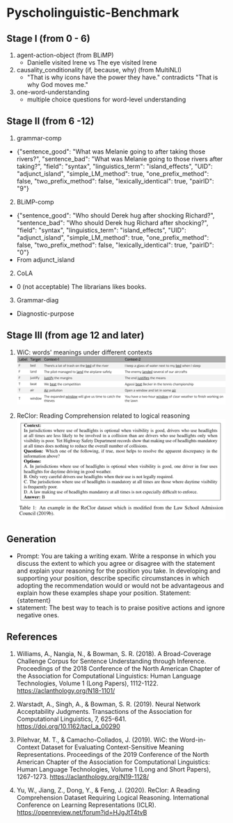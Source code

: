 # Pyscholinguistic-Benchmark

## Stage I (from 0 - 6)
1. agent-action-object (from BLiMP)
   - Danielle visited Irene vs The eye visited Irene
2. causality_conditionality (if, because, why) (from MultiNLI)
   - "That is why icons have the power they have." contradicts "That is why God moves me."
3. one-word-understanding
   - multiple choice questions for word-level understanding

## Stage II (from 6 -12)
1. grammar-comp
- {"sentence_good": "What was Melanie going to after taking those rivers?", "sentence_bad": "What was Melanie going to those rivers after taking?", "field": "syntax", "linguistics_term": "island_effects", "UID": "adjunct_island", "simple_LM_method": true, "one_prefix_method": false, "two_prefix_method": false, "lexically_identical": true, "pairID": "9"}

2. BLiMP-comp
- {"sentence_good": "Who should Derek hug after shocking Richard?", "sentence_bad": "Who should Derek hug Richard after shocking?", "field": "syntax", "linguistics_term": "island_effects", "UID": "adjunct_island", "simple_LM_method": true, "one_prefix_method": false, "two_prefix_method": false, "lexically_identical": true, "pairID": "0"}
- From adjunct_island

2. CoLA
- 0 (not acceptable) The librarians likes books.

3. Grammar-diag
- Diagnostic-purpose

## Stage III (from age 12 and later)

1. WiC: words' meanings under different contexts
   ![Alt text](./Stage_III/pics/WiC_pic1.png)

2. ReClor: Reading Comprehension related to logical reasoning
   ![Alt text](./Stage_III/pics/ReClor_pic1.png)

## Generation
- Prompt: You are taking a writing exam.
Write a response in which you discuss the extent to which you agree or disagree with the statement and explain your reasoning for the position you take. In developing and supporting your position, describe specific circumstances in which adopting the recommendation would or would not be advantageous and explain how these examples shape your position.
Statement: {statement}
- statement: The best way to teach is to praise positive actions and ignore negative ones.

## References

1. Williams, A., Nangia, N., & Bowman, S. R. (2018). A Broad-Coverage Challenge Corpus for Sentence Understanding through Inference. Proceedings of the 2018 Conference of the North American Chapter of the Association for Computational Linguistics: Human Language Technologies, Volume 1 (Long Papers), 1112-1122. https://aclanthology.org/N18-1101/

2. Warstadt, A., Singh, A., & Bowman, S. R. (2019). Neural Network Acceptability Judgments. Transactions of the Association for Computational Linguistics, 7, 625-641. https://doi.org/10.1162/tacl_a_00290

3. Pilehvar, M. T., & Camacho-Collados, J. (2019). WiC: the Word-in-Context Dataset for Evaluating Context-Sensitive Meaning Representations. Proceedings of the 2019 Conference of the North American Chapter of the Association for Computational Linguistics: Human Language Technologies, Volume 1 (Long and Short Papers), 1267-1273. https://aclanthology.org/N19-1128/

4. Yu, W., Jiang, Z., Dong, Y., & Feng, J. (2020). ReClor: A Reading Comprehension Dataset Requiring Logical Reasoning. International Conference on Learning Representations (ICLR). https://openreview.net/forum?id=HJgJtT4tvB